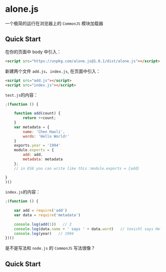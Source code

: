 # alone.js

一个极简的运行在浏览器上的 `CommonJS` 模块加载器

## Quick Start

在你的页面中 body 中引入：

```html
<script src="https://unpkg.com/alone.js@1.0.1/dist/alone.js"></script>
```

新建两个文件 `add.js`、`index.js`, 在页面中引入：

```html
<script src="add.js"></script>
<script src="index.js"></script>
```

 `test.js`的内容：

```js
;(function () {

    function add(count) {
		return ++count;
	}
	var metadata = {
		name: 'Chen Haoli',
		words: 'Hello World!'
    }
	exports.year = '1994'
	module.exports = {
		add: add,
		metadata: metadata
	};
	// in ES6 you can write like this：module.exports = {add}

}
)()
```

`index.js`的内容：

```js
;(function () {
	
	var add = require('add')
	var data = require('metadata')
	
	console.log(add(1))   // 2
	console.log(data.name + ' says ' + data.word)   // toxichl says Hello World!
	console.log(year)   // 1994
})()
```

是不是写法和 `node.js` 的 `CommonJS` 写法很像？


## Quick Start




